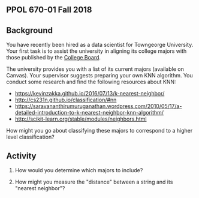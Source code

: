 ## PPOL 670-01 Fall 2018

## Background
You have recently been hired as a data scientist for Towngeorge University.  Your first task is to assist the university in aligning its college majors with those published by the [College Board](https://bigfuture.collegeboard.org/majors-careers). 

The university provides you with a list of its current majors (available on Canvas).  Your supervisor suggests preparing your own KNN algorithm.  You conduct some research and find the following resources about KNN:

 * https://kevinzakka.github.io/2016/07/13/k-nearest-neighbor/
 * http://cs231n.github.io/classification/#nn 
 * https://saravananthirumuruganathan.wordpress.com/2010/05/17/a-detailed-introduction-to-k-nearest-neighbor-knn-algorithm/
 * http://scikit-learn.org/stable/modules/neighbors.html

How might you go about classifying these majors to correspond to a higher level classification?

## Activity

 1. How would you determine which majors to include?

 2. How might you measure the "distance" between a string and its "nearest neighbor"?
